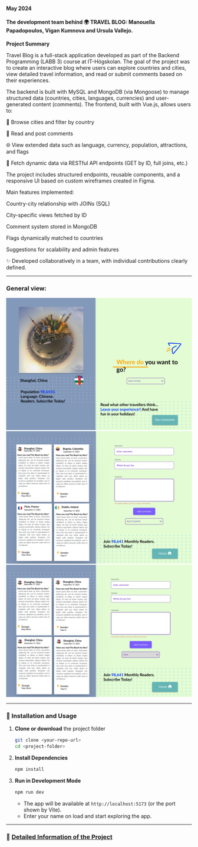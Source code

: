 #### May 2024

#### The development team behind 🌍 TRAVEL BLOG: Manouella Papadopoulos, Vigan Kumnova and Ursula Vallejo.

**Project Summary**

Travel Blog is a full-stack application developed as part of the Backend Programming (LABB 3) course at IT-Högskolan. The goal of the project was to create an interactive blog where users can explore countries and cities, view detailed travel information, and read or submit comments based on their experiences.

The backend is built with MySQL and MongoDB (via Mongoose) to manage structured data (countries, cities, languages, currencies) and user-generated content (comments). The frontend, built with Vue.js, allows users to:

🔎 Browse cities and filter by country

💬 Read and post comments

🌐 View extended data such as language, currency, population, attractions, and flags

🎯 Fetch dynamic data via RESTful API endpoints (GET by ID, full joins, etc.)

The project includes structured endpoints, reusable components, and a responsive UI based on custom wireframes created in Figma.

Main features implemented:

Country-city relationship with JOINs (SQL)

City-specific views fetched by ID

Comment system stored in MongoDB

Flags dynamically matched to countries

Suggestions for scalability and admin features

✨ Developed collaboratively in a team, with individual contributions clearly defined.

---

### General view:

[<img src="documentation/Home.png" width="550"/>](WireframeHome)
[<img src="documentation/all_comments.png" width="550"/>](WireframeAllComments)
[<img src="documentation/One_Country_comments.png" width="550"/>](WireframeOne_Country_comments)

---

### 🔧 Installation and Usage

1.  **Clone or download** the project folder

    ```bash
    git clone <your-repo-url>
    cd <project-folder>
    ```

2.  **Install Dependencies**

    ```bash
    npm install
    ```

3.  **Run in Development Mode**

    ```bash
    npm run dev
    ```

    - The app will be available at `http://localhost:5173` (or the port shown by Vite).
    - Enter your name on load and start exploring the app.

---

### 📄 [Detailed Information of the Project](Detail_Info.md)
